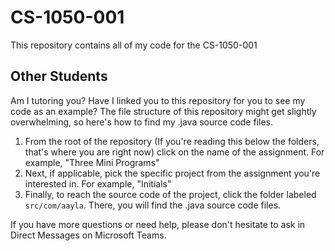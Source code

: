 # CS-1050-001

This repository contains all of my code for the CS-1050-001

## Other Students

Am I tutoring you? Have I linked you to this repository for you to see my code as an example? The file structure of this repository might get slightly overwhelming, so here's how to find my .java source code files.

1. From the root of the repository (If you're reading this below the folders, that's where you are right now) click on the name of the assignment. For example, "Three Mini Programs"
2. Next, if applicable, pick the specific project from the assignment you're interested in. For example, "Initials"
3. Finally, to reach the source code of the project, click the folder labeled ``src/com/aayla``. There, you will find the .java source code files.

If you have more questions or need help, please don't hesitate to ask in Direct Messages on Microsoft Teams.